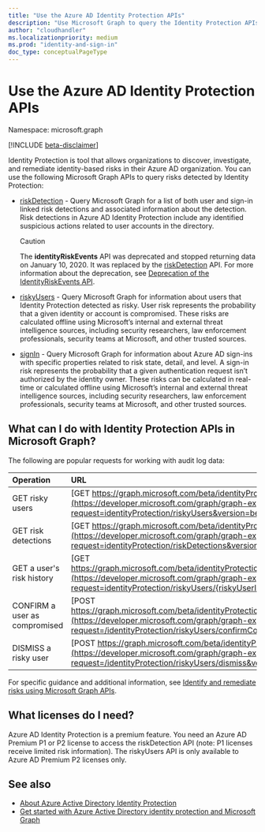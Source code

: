 ```yaml
---
title: "Use the Azure AD Identity Protection APIs"
description: "Use Microsoft Graph to query the Identity Protection APIs to receive information about risk detected by Azure AD Identity Protection."
author: "cloudhandler"
ms.localizationpriority: medium
ms.prod: "identity-and-sign-in"
doc_type: conceptualPageType
---
```


# Use the Azure AD Identity Protection APIs

Namespace: microsoft.graph

[!INCLUDE [beta-disclaimer](../../includes/beta-disclaimer.md)]

Identity Protection is tool that allows organizations to discover, investigate, and remediate identity-based risks in their Azure AD organization. You can use the following Microsoft Graph APIs to query risks detected by Identity Protection:

* [riskDetection](riskdetection.md) - Query Microsoft Graph for a list of both user and sign-in linked risk detections and associated information about the detection. Risk detections in Azure AD Identity Protection include any identified suspicious actions related to user accounts in the directory.

    >[!CAUTION]
    >The **identityRiskEvents** API was deprecated and stopped returning data on January 10, 2020. It was replaced by the [riskDetection](riskdetection.md) API. For more information about the deprecation, see [Deprecation of the IdentityRiskEvents API](https://developer.microsoft.com/office/blogs/deprecatation-of-the-identityriskevents-api/).

* [riskyUsers](riskyuser.md) - Query Microsoft Graph for information about users that Identity Protection detected as risky. User risk represents the probability that a given identity or account is compromised. These risks are calculated offline using Microsoft’s internal and external threat intelligence sources, including security researchers, law enforcement professionals, security teams at Microsoft, and other trusted sources.

* [signIn](signin.md) - Query Microsoft Graph for information about Azure AD sign-ins with specific properties related to risk state, detail, and level. A sign-in risk represents the probability that a given authentication request isn’t authorized by the identity owner. These risks can be calculated in real-time or calculated offline using Microsoft’s internal and external threat intelligence sources, including security researchers, law enforcement professionals, security teams at Microsoft, and other trusted sources.


## What can I do with Identity Protection APIs in Microsoft Graph?

The following are popular requests for working with audit log data:

Operation | URL
:----------|:----
GET risky users | [GET https://graph.microsoft.com/beta/identityProtection/riskyUsers](https://developer.microsoft.com/graph/graph-explorer?request=identityProtection/riskyUsers&version=beta)
GET risk detections | [GET https://graph.microsoft.com/beta/identityProtection/riskDetections](https://developer.microsoft.com/graph/graph-explorer?request=identityProtection/riskDetections&version=beta)
GET a user's risk history | [GET https://graph.microsoft.com/beta/identityProtection/riskyUsers/{riskyUserId}/history](https://developer.microsoft.com/graph/graph-explorer?request=identityProtection/riskyUsers/{riskyUserId}/history&version=beta)
CONFIRM a user as compromised | [POST https://graph.microsoft.com/beta/identityProtection/riskyUsers/confirmCompromised](https://developer.microsoft.com/graph/graph-explorer?request=/identityProtection/riskyUsers/confirmCompromised&version=beta)
DISMISS a risky user | [POST https://graph.microsoft.com/beta/identityProtection/riskyUsers/dismiss](https://developer.microsoft.com/graph/graph-explorer?request=/identityProtection/riskyUsers/dismiss&version=beta)

For specific guidance and additional information, see [Identify and remediate risks using Microsoft Graph APIs](/graph/tutorial-riskdetection-api).

## What licenses do I need?

Azure AD Identity Protection is a premium feature. You need an Azure AD Premium P1 or P2 license to access the riskDetection API (note: P1 licenses receive limited risk information). The riskyUsers API is only available to Azure AD Premium P2 licenses only.

## See also

* [About Azure Active Directory Identity Protection](/azure/active-directory/identity-protection/overview-identity-protection)
* [Get started with Azure Active Directory identity protection and Microsoft Graph](/azure/active-directory/identity-protection/howto-identity-protection-graph-api)
